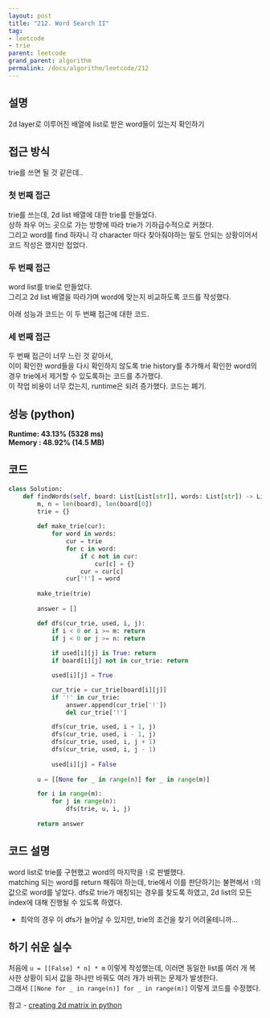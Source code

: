```yaml
---
layout: post
title: "212. Word Search II"
tag:
- leetcode
- trie
parent: leetcode
grand_parent: algorithm
permalink: /docs/algorithm/leetcode/212
---
```


## 설명
2d layer로 이루어진 배열에 list로 받은 word들이 있는지 확인하기

## 접근 방식 
trie를 쓰면 될 것 같은데..

### 첫 번째 접근
trie를 쓰는데, 2d list 배열에 대한 trie를 만들었다.  
상하 좌우 어느 곳으로 가는 방향에 따라 trie가 기하급수적으로 커졌다.  
그리고 word를 find 하자니 각 character 마다 찾아줘야하는 말도 안되는 상황이어서 코드 작성은 했지만 접었다.

### 두 번째 접근
word list를 trie로 만들었다.  
그리고 2d list 배열을 따라가며 word에 맞는지 비교하도록 코드를 작성했다.  

아래 성능과 코드는 이 두 번째 접근에 대한 코드.

### 세 번째 접근
두 번째 접근이 너무 느린 것 같아서,  
이미 확인한 word들을 다시 확인하지 않도록 trie history를 추가해서 확인한 word의 경우 trie에서 제거할 수 있도록하는 코드를 추가했다.  
이 작업 비용이 너무 컸는지, runtime은 되려 증가했다. 코드는 폐기.


## 성능 (python)
**Runtime: 43.13% (5328 ms)**  
**Memory : 48.92% (14.5 MB)**  

## 코드  
```python
class Solution:
    def findWords(self, board: List[List[str]], words: List[str]) -> List[str]:
        m, n = len(board), len(board[0])
        trie = {}
 
        def make_trie(cur):
            for word in words:
                cur = trie
                for c in word:
                    if c not in cur:
                        cur[c] = {}
                    cur = cur[c]
                cur['!'] = word
 
        make_trie(trie)
 
        answer = []

        def dfs(cur_trie, used, i, j):
            if i < 0 or i >= m: return
            if j < 0 or j >= n: return
            
            if used[i][j] is True: return            
            if board[i][j] not in cur_trie: return

            used[i][j] = True

            cur_trie = cur_trie[board[i][j]]
            if '!' in cur_trie:
                answer.append(cur_trie['!'])
                del cur_trie['!']

            dfs(cur_trie, used, i + 1, j)
            dfs(cur_trie, used, i - 1, j)
            dfs(cur_trie, used, i, j + 1)
            dfs(cur_trie, used, i, j - 1)
 
            used[i][j] = False
 
        u = [[None for _ in range(n)] for _ in range(m)]

        for i in range(m):
            for j in range(n):
                dfs(trie, u, i, j)
 
        return answer
```

## 코드 설명
word list로 trie를 구현했고 word의 마지막을 `!`로 판별했다.  
matching 되는 word를 return 해줘야 하는데, trie에서 이를 판단하기는 불편해서 `!`의 값으로 word를 넣었다.
dfs로 trie가 매칭되는 경우를 찾도록 하였고, 2d list의 모든 index에 대해 진행될 수 있도록 하였다.  
- 최악의 경우 이 dfs가 늘어날 수 있지만, trie의 조건을 찾기 어려울테니까...

## 하기 쉬운 실수
처음에 `u = [[False] * n] * m` 이렇게 작성했는데, 이러면 동일한 list를 여러 개 복사한 상황이 되서 값을 하나만 바꿔도 여러 개가 바뀌는 문제가 발생한다.  
그래서 `[[None for _ in range(n)] for _ in range(m)]` 이렇게 코드를 수정했다.  

참고 - [creating 2d matrix in python](https://stackoverflow.com/questions/4230000/creating-a-2d-matrix-in-python)